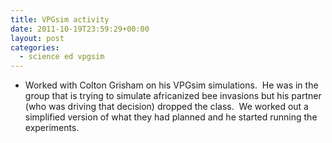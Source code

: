 ```yaml
---
title: VPGsim activity
date: 2011-10-19T23:59:29+00:00
layout: post
categories:
  - science ed vpgsim
---
```

  * Worked with Colton Grisham on his VPGsim simulations.  He was in the group that is trying to simulate africanized bee invasions but his partner (who was driving that decision) dropped the class.  We worked out a simplified version of what they had planned and he started running the experiments.
